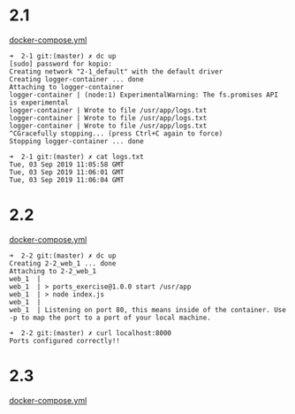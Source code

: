# 2.1
[docker-compose.yml](./2-1/docker-compose.yml)
```console
➜  2-1 git:(master) ✗ dc up
[sudo] password for kopio: 
Creating network "2-1_default" with the default driver
Creating logger-container ... done
Attaching to logger-container
logger-container | (node:1) ExperimentalWarning: The fs.promises API is experimental
logger-container | Wrote to file /usr/app/logs.txt
logger-container | Wrote to file /usr/app/logs.txt
logger-container | Wrote to file /usr/app/logs.txt
^CGracefully stopping... (press Ctrl+C again to force)
Stopping logger-container ... done

➜  2-1 git:(master) ✗ cat logs.txt 
Tue, 03 Sep 2019 11:05:58 GMT
Tue, 03 Sep 2019 11:06:01 GMT
Tue, 03 Sep 2019 11:06:04 GMT
```

# 2.2
[docker-compose.yml](./2-2/docker-compose.yml)
```console
➜  2-2 git:(master) ✗ dc up
Creating 2-2_web_1 ... done
Attaching to 2-2_web_1
web_1  | 
web_1  | > ports_exercise@1.0.0 start /usr/app
web_1  | > node index.js
web_1  | 
web_1  | Listening on port 80, this means inside of the container. Use -p to map the port to a port of your local machine.

➜  2-2 git:(master) ✗ curl localhost:8000
Ports configured correctly!!
```

# 2.3
[docker-compose.yml](./2-3/docker-compose.yml)
